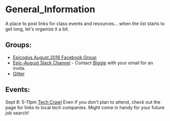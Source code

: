# General_Information
A place to post links for class events and resources... when the list starts to get long, let's organize it a bit.

## Groups:
* [Epicodus August 2016 Facebook Group]( https://www.facebook.com/groups/1571490699820666)
* [Epic-August Slack Channel](https://epicaugust.slack.com) - Contact [Biggie](https://ayanapowell.github.io/code_review_1/) with your email for an invite.
* [Gitter](https://gitter.im/epicodus2016/Lobby)

## Events:
Sept 8: 5-11pm [Tech Crawl](http://www.techoregon.org/events/2016-techcrawl-portland) Even if you don't plan to attend, check out the page for links to local tech companies. Might come in handy for your future job search!
